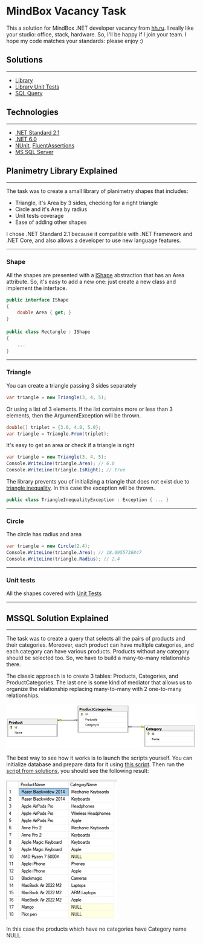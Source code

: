 # MindBox Vacancy Task
This a solution for MindBox .NET developer vacancy from [hh.ru](https://hh.ru/vacancy/67075607). I really like your studio: office, stack, hardware. So, I'll be happy if I join your team. I hope my code matches your standards: please enjoy :)

## Solutions
---
* [Library](src/Planimetry/)
* [Library Unit Tests](tests/Planimetry.UnitTests/)
* [SQL Query](mssql/ProductWithCategory.sql)

## Technologies
---
* [.NET Standard 2.1](https://docs.microsoft.com/ru-ru/dotnet/standard/net-standard?tabs=net-standard-2-1)
* [.NET 6.0](https://dotnet.microsoft.com/en-us/download/dotnet/6.0)
* [NUnit](https://nunit.org/), [FluentAssertions](https://fluentassertions.com/)
* [MS SQL Server](https://www.microsoft.com/ru-ru/sql-server/sql-server-2019)

## Planimetry Library Explained
---
The task was to create a small library of planimetry shapes that includes:
* Triangle, it's Area by 3 sides, checking for a right triangle
* Circle and it's Area by radius
* Unit tests coverage
* Ease of adding other shapes

I chose .NET Standard 2.1 because it compatible with .NET Framework and .NET Core, and also allows a developer to use new language features. <br />

---

### Shape

All the shapes are presented with a [IShape](src/Planimetry/Core/IShape.cs) abstraction that has an Area attribute. So, it's easy to add a new one: just create a new class and implement the interface. <br />
```csharp
public interface IShape
{
    double Area { get; }
}

public class Rectangle : IShape
{
    ...
}
```

---

### Triangle

You can create a triangle passing 3 sides separately
```csharp
var triangle = new Triangle(3, 4, 5);
```
Or using a list of 3 elements. If the list contains more or less than 3 elements, then the ArgumentException will be thrown.
```csharp
double[] triplet = {3.0, 4.0, 5.0};
var triangle = Triangle.From(triplet);
```

It's easy to get an area or check if a triangle is right
```csharp
var triangle = new Triangle(3, 4, 5);
Console.WriteLine(triangle.Area); // 6.0
Console.WriteLine(triangle.IsRight); // true
```

The library prevents you of initializing a triangle that does not exist due to [triangle inequality](""https://en.wikipedia.org/wiki/Triangle_inequality""). In this case the exception will be thrown.
```csharp
public class TriangleInequalityException : Exception { ... }
```

---

### Circle

The circle has radius and area
```csharp
var triangle = new Circle(2.4);
Console.WriteLine(triangle.Area); // 18.0955736847
Console.WriteLine(triangle.Radius); // 2.4
```

---

### Unit tests

All the shapes covered with [Unit Tests](tests/Planimetry.UnitTests/)

---

## MSSQL Solution Explained
---
The task was to create a query that selects all the pairs of products and their categories. Moreover, each product can have multiple categories, and each category can have various products. Products without any category should be selected too. So, we have to build a many-to-many relationship there.

The classic approach is to create 3 tables: Products, Categories, and ProductCategories. The last one is some kind of mediator that allows us to organize the relationship replacing many-to-many with 2 one-to-many relationships.

![DatabaseDiagram](.github/images/DatabaseDiagram.png)

The best way to see how it works is to launch the scripts yourself. You can initialize database and prepare data for it using [this script](mssql/InitializeDatabase.sql). Then run the [script from solutions](mssql/ProductWithCategory.sql), you should see the following result:

![ProductsWithCategories](.github/images/ProductsWithCategories.png)

In this case the products which have no categories have Category name NULL.